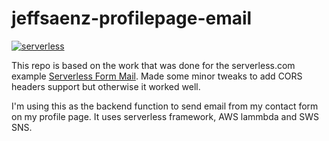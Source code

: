 # jeffsaenz-profilepage-email

[![serverless](http://public.serverless.com/badges/v3.svg)](http://www.serverless.com)

This repo is based on the work that was done for the serverless.com example [Serverless Form Mail](https://github.com/takahashim/sls-form-mail). Made some minor tweaks to add CORS headers support but otherwise it worked well.

I'm using this as the backend function to send email from my contact form on my profile page. It uses serverless framework, AWS lammbda and SWS SNS.
